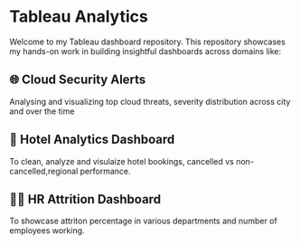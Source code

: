 # Tableau Analytics

Welcome to my Tableau dashboard repository. This repository showcases my hands-on work in building insightful dashboards across domains like:

##  🌐 Cloud Security Alerts
Analysing and visualizing top cloud threats, severity distribution across city and over the time

## 🏨 Hotel Analytics Dashboard
To clean, analyze and visulaize hotel bookings, cancelled vs non-cancelled,regional performance.

## 🧑‍🏫 HR Attrition Dashboard
To showcase attriton percentage in various departments and number of employees working.

 
